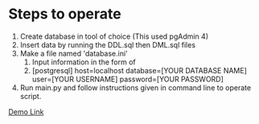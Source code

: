 # Steps to operate

1. Create database in tool of choice (This used pgAdmin 4)
2. Insert data by running the DDL.sql then DML.sql files
3. Make a file named 'database.ini'
   1. Input information in the form of
   2. 
        [postgresql]
        host=localhost
        database=[YOUR DATABASE NAME]
        user=[YOUR USERNAME]
        password=[YOUR PASSWORD]
4. Run main.py and follow instructions given in command line to operate script.

[Demo Link](https://youtu.be/4BwE-7NY9L4)